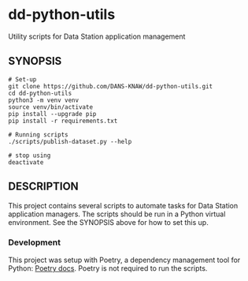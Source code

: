 dd-python-utils
===============

Utility scripts for Data Station application management

SYNOPSIS
--------

    # Set-up
    git clone https://github.com/DANS-KNAW/dd-python-utils.git
    cd dd-python-utils
    python3 -m venv venv
    source venv/bin/activate
    pip install --upgrade pip
    pip install -r requirements.txt
    
    # Running scripts
    ./scripts/publish-dataset.py --help
    
    # stop using
    deactivate

DESCRIPTION
-----------
This project contains several scripts to automate tasks for Data Station application managers. The scripts should be run
in a Python virtual environment. See the SYNOPSIS above for how to set this up.

### Development

This project was setup with Poetry, a dependency management tool for
Python: [Poetry docs](https://python-poetry.org/docs/). Poetry is not required to run the scripts. 


